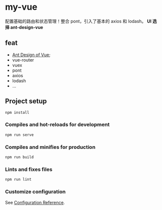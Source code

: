# my-vue

配置基础的路由和状态管理！整合 pont，引入了基本的 axios 和 lodash。 **UI 选择 ant-design-vue**

## feat

-   [Ant Design of Vue](https://www.antdv.com/docs/vue/introduce-cn/);
-   vue-router
-   vuex
-   pont
-   axios
-   lodash
-   ...

## Project setup

```
npm install
```

### Compiles and hot-reloads for development

```
npm run serve
```

### Compiles and minifies for production

```
npm run build
```

### Lints and fixes files

```
npm run lint
```

### Customize configuration

See [Configuration Reference](https://cli.vuejs.org/config/).
